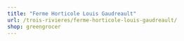 ```yaml
---
title: "Ferme Horticole Louis Gaudreault"
url: /trois-rivieres/ferme-horticole-louis-gaudreault/
shop: greengrocer
---
```

